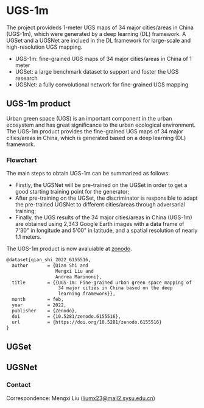 # UGS-1m
The project provideds 1-meter UGS maps of 34 major cities/areas in China (UGS-1m), which were generated by a deep learning (DL) framework. A UGSet and a UGSNet are inclued in the DL framework for large-scale and high-resolution UGS mapping.

 - UGS-1m: fine-grained UGS maps of 34 major cities/areas in China of 1 meter
 - UGSet: a large benchmark dataset to support and foster the UGS research
 - UGSNet: a fully convolutional network for fine-grained UGS mapping

## UGS-1m product 

Urban green space (UGS) is an important component in the urban ecosystem and has great significance to the urban ecological environment. The UGS-1m product provides the fine-grained UGS maps of 34 major cities/areas in China, which is generated based on a deep learning (DL) framework.

### Flowchart 
The main steps to obtain UGS-1m can be summarized as follows: 
- Firstly, the UGSNet will be pre-trained on the UGSet in order to get a good starting training point for the generator; 
- After pre-training on the UGSet, the discriminator is responsible to adapt the pre-trained UGSNet to different cities/areas through adversarial training;
- Finally, the UGS results of the 34 major cities/areas in China (UGS-1m) are obtained using 2,343 Google Earth images with a data frame of 7'30" in longitude and 5'00" in latitude, and a spatial resolution of nearly 1.1 meters. 


The UGS-1m product is now avaluiable at [zonodo](https://doi.org/10.5281/zenodo.6155516).

```markdown
@dataset{qian_shi_2022_6155516,
  author       = {Qian Shi and
                  Mengxi Liu and
                  Andrea Marinoni},
  title        = {{UGS-1m: Fine-grained urban green space mapping of 
                   34 major cities in China based on the deep
                   learning framework}},
  month        = feb,
  year         = 2022,
  publisher    = {Zenodo},
  doi          = {10.5281/zenodo.6155516},
  url          = {https://doi.org/10.5281/zenodo.6155516}
}
```

## UGSet 



## UGSNet




### Contact
Correspondence: Mengxi Liu (liumx23@mail2.sysu.edu.cn)
